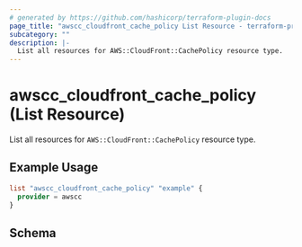 ```yaml
---
# generated by https://github.com/hashicorp/terraform-plugin-docs
page_title: "awscc_cloudfront_cache_policy List Resource - terraform-provider-awscc"
subcategory: ""
description: |-
  List all resources for AWS::CloudFront::CachePolicy resource type.
---
```


# awscc_cloudfront_cache_policy (List Resource)

List all resources for `AWS::CloudFront::CachePolicy` resource type.

## Example Usage

```terraform
list "awscc_cloudfront_cache_policy" "example" {
  provider = awscc
}
```

<!-- schema generated by tfplugindocs -->
## Schema
